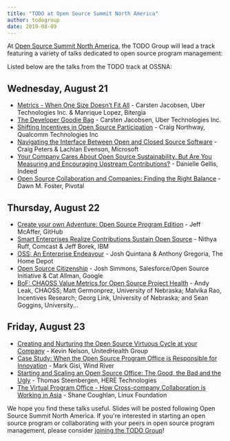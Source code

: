```yaml
---
title: "TODO at Open Source Summit North America"
author: todogroup
date: 2019-08-09
---
```


At [Open Source Summit North America](https://events.linuxfoundation.org/events/open-source-summit-north-america-2019/), the TODO Group will lead a track featuring a variety of talks dedicated to open source program management:

Listed below are the talks from the TODO track at OSSNA: 

## Wednesday, August 21
 * [Metrics - When One Size Doesn’t Fit All](https://ossna19.sched.com/event/PUTM/metrics-when-one-size-doesnt-fit-all-carsten-jacobsen-uber-technologies-inc-manrique-lopez-bitergia) - Carsten Jacobsen, Uber Technologies Inc. & Manrique Lopez, Bitergia
 * [The Developer Goodie Bag](https://ossna19.sched.com/event/PUUo/the-developer-goodie-bag-carsten-jacobsen-uber-technologies-inc) - Carsten Jacobsen, Uber Technologies Inc.
 * [Shifting Incentives in Open Source Participation](https://ossna19.sched.com/event/PUTV/shifting-incentives-in-open-source-participation-craig-northway-qualcomm-technologies-inc) - Craig Northway, Qualcomm Technologies Inc
 * [Navigating the Interface Between Open and Closed Source Software](https://ossna19.sched.com/event/PUVC/navigating-the-interface-between-open-and-closed-source-software-craig-peters-lachlan-evenson-microsoft) - Craig Peters & Lachlan Evenson, Microsoft
 * [Your Company Cares About Open Source Sustainability. But Are You Measuring and Encouraging Upstream Contributions?](https://ossna19.sched.com/event/PUVm/your-company-cares-about-open-source-sustainability-but-are-you-measuring-and-encouraging-upstream-contributions-danielle-gellis-indeed) - Danielle Gellis, Indeed
 * [Open Source Collaboration and Companies: Finding the Right Balance](https://ossna19.sched.com/event/PUTw/open-source-collaboration-and-companies-finding-the-right-balance-dawn-m-foster-pivotal) - Dawn M. Foster, Pivotal
 
## Thursday, August 22
 * [Create your own Adventure: Open Source Program Edition](https://ossna19.sched.com/event/PUS6/create-your-own-adventure-open-source-program-edition-jeff-mcaffer-github) - Jeff McAffer, GitHub
 * [Smart Enterprises Realize Contributions Sustain Open Source](https://ossna19.sched.com/event/T3f0/smart-enterprises-realize-contributions-sustain-open-source-nithya-ruff-comcast-jeff-borek-ibm) - Nithya Ruff, Comcast & Jeff Borek, IBM
 * [OSS: An Enterprise Endeavour](https://ossna19.sched.com/event/PUR8/oss-an-enterprise-endeavour-josh-quintana-anthony-gregoria-the-home-depot) - Josh Quintana & Anthony Gregoria, The Home Depot
 * [Open Source Citizenship](https://ossna19.sched.com/event/PUQV/open-source-citizenship-josh-simmons-salesforceopen-source-initiative-cat-allman-google) - Josh Simmons, Salesforce/Open Source Initiative & Cat Allman, Google
 * [BoF: CHAOSS Value Metrics for Open Source Project Health](https://ossna19.sched.com/event/PURQ/bof-chaoss-value-metrics-for-open-source-project-health-andy-leak-chaoss-matt-germonprez-university-of-nebraska-malvika-rao-incentives-research-georg-link-university-of-nebraska-and-sean-goggins-university-of-missouri) - Andy Leak, CHAOSS; Matt Germonprez, University of Nebraska; Malvika Rao, Incentives Research; Georg Link, University of Nebraska; and Sean Goggins, University...
 
## Friday, August 23
 * [Creating and Nurturing the Open Source Virtuous Cycle at your Company](https://ossna19.sched.com/event/PUPF/creating-and-nurturing-the-open-source-virtuous-cycle-at-your-company-kevin-nelson-unitedhealth-group) - Kevin Nelson, UnitedHealth Group
 * [Case Study: When the Open Source Program Office is Responsible for Innovation](https://ossna19.sched.com/event/PUPy/case-study-when-the-open-source-program-office-is-responsible-for-innovation-mark-gisi-wind-river) - Mark Gisi, Wind River
 * [Starting and Scaling an Open Source Office: The Good, the Bad and the Ugly](https://ossna19.sched.com/event/PUQS/starting-and-scaling-an-open-source-office-the-good-the-bad-and-the-ugly-thomas-steenbergen-here-technologies) - Thomas Steenbergen, HERE Technologies
 * [The Virtual Program Office - How Cross-company Collaboration is Working in Asia](https://ossna19.sched.com/event/PUQA/the-virtual-program-office-how-cross-company-collaboration-is-working-in-asia-shane-coughlan-linux-foundation) - Shane Coughlan, Linux Foundation

We hope you find these talks useful. Slides will be posted following Open Source Summit North America.
If you're interested in starting an open source program or collaborating with your peers in open source program management, please consider [joining the TODO Group](http://todogroup.org/join/)!
